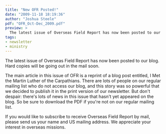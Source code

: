 ```yaml
---
title: "New OFR Posted!"
date: "2009-11-18 18:19:36"
author: "Joshua Steele"
pdf: "OFR_Oct-Dec_2009.pdf"
preview: >
  The latest issue of Overseas Field Report has now been posted to our blog. Hard copies will be going out in the mail soon.
tags:
- newsletter
- ministry
---
```


The latest issue of <nuxt-link to="/archives/">Overseas Field Report</nuxt-link> has now been posted to our blog. Hard copies will be going out in the mail soon.

<article-callout content="OFR_Oct-Dec_2009.pdf" :download="true" />

The main article in this issue of OFR is a reprint of a blog post entitled, <nuxt-link to="/blog/2009-06-10-father-stepan/">I Met the Martin Luther of the Carpathians</nuxt-link>. There are lots of people on our regular mailing list who do not access our blog, and this story was so powerful that we decided to publish it in the print version of our newsletter. But don't despair: there's lots of news in this issue that hasn't yet appeared on the blog. So be sure to download the PDF if you're not on our regular mailing list.

If you would like to subscribe to receive Overseas Field Report by mail, please <nuxt-link to="/contact/">send us your name and US mailing address</nuxt-link>. We appreciate your interest in overseas missions.

